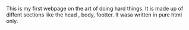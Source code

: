 This is my first webpage on the art of doing hard things.
It is made up of diffent sections like the head , body, footter.
It wasa written in pure html only.
